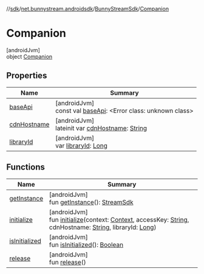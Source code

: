 //[sdk](../../../../index.md)/[net.bunnystream.androidsdk](../../index.md)/[BunnyStreamSdk](../index.md)/[Companion](index.md)

# Companion

[androidJvm]\
object [Companion](index.md)

## Properties

| Name | Summary |
|---|---|
| [baseApi](base-api.md) | [androidJvm]<br>const val [baseApi](base-api.md): <!---  GfmCommand {"@class":"org.jetbrains.dokka.gfm.ResolveLinkGfmCommand","dri":{"packageName":"","classNames":"<Error class: unknown class>","callable":null,"target":{"@class":"org.jetbrains.dokka.links.PointingToDeclaration"},"extra":null}} --->&lt;Error class: unknown class&gt;<!--- ---> |
| [cdnHostname](cdn-hostname.md) | [androidJvm]<br>lateinit var [cdnHostname](cdn-hostname.md): [String](https://kotlinlang.org/api/latest/jvm/stdlib/kotlin/-string/index.html) |
| [libraryId](library-id.md) | [androidJvm]<br>var [libraryId](library-id.md): [Long](https://kotlinlang.org/api/latest/jvm/stdlib/kotlin/-long/index.html) |

## Functions

| Name | Summary |
|---|---|
| [getInstance](get-instance.md) | [androidJvm]<br>fun [getInstance](get-instance.md)(): [StreamSdk](../../-stream-sdk/index.md) |
| [initialize](initialize.md) | [androidJvm]<br>fun [initialize](initialize.md)(context: [Context](https://developer.android.com/reference/kotlin/android/content/Context.html), accessKey: [String](https://kotlinlang.org/api/latest/jvm/stdlib/kotlin/-string/index.html), cdnHostname: [String](https://kotlinlang.org/api/latest/jvm/stdlib/kotlin/-string/index.html), libraryId: [Long](https://kotlinlang.org/api/latest/jvm/stdlib/kotlin/-long/index.html)) |
| [isInitialized](is-initialized.md) | [androidJvm]<br>fun [isInitialized](is-initialized.md)(): [Boolean](https://kotlinlang.org/api/latest/jvm/stdlib/kotlin/-boolean/index.html) |
| [release](release.md) | [androidJvm]<br>fun [release](release.md)() |
